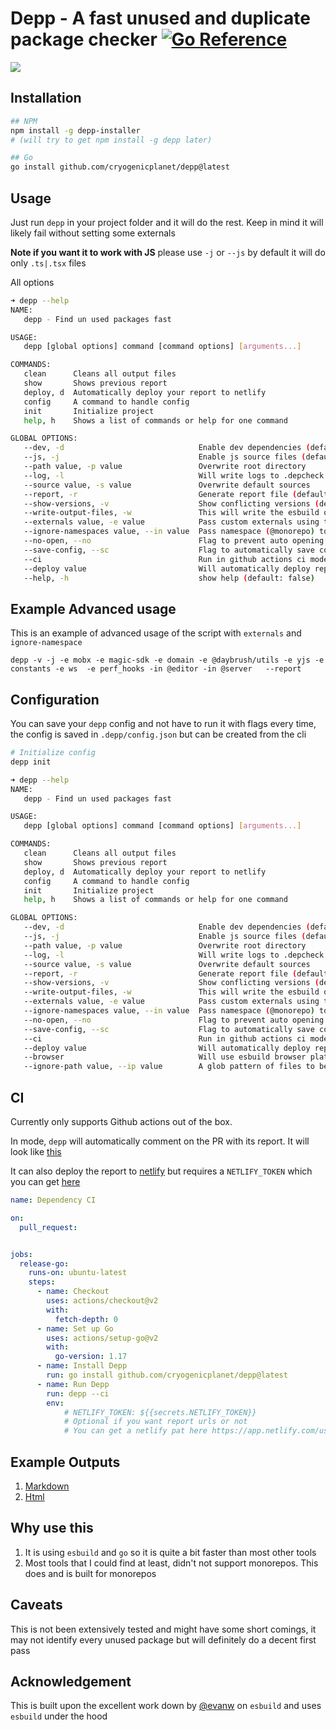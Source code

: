 # Depp - A fast unused and duplicate package checker [![Go Reference](https://pkg.go.dev/badge/github.com/CryogenicPlanet/depp.svg)](https://pkg.go.dev/github.com/CryogenicPlanet/depp)

![](https://user-images.githubusercontent.com/10355479/139758905-7f911615-84d0-46c6-805a-06f8eafaf633.png)

## Installation

```bash
## NPM
npm install -g depp-installer 
# (will try to get npm install -g depp later)

## Go
go install github.com/cryogenicplanet/depp@latest

```

## Usage

Just run `depp` in your project folder and it will do the rest. Keep in mind it will likely fail without setting some externals

**Note if you want it to work with JS** please use `-j` or `--js` by default it will do only `.ts|.tsx` files

All options
```bash
➜ depp --help  
NAME:
   depp - Find un used packages fast

USAGE:
   depp [global options] command [command options] [arguments...]

COMMANDS:
   clean      Cleans all output files
   show       Shows previous report
   deploy, d  Automatically deploy your report to netlify
   config     A command to handle config
   init       Initialize project
   help, h    Shows a list of commands or help for one command

GLOBAL OPTIONS:
   --dev, -d                              Enable dev dependencies (default: false)
   --js, -j                               Enable js source files (default: false)
   --path value, -p value                 Overwrite root directory
   --log, -l                              Will write logs to .depcheck.log (default: false)
   --source value, -s value               Overwrite default sources
   --report, -r                           Generate report file (default: false)
   --show-versions, -v                    Show conflicting versions (default: false)
   --write-output-files, -w               This will write the esbuild output files. (default: false)
   --externals value, -e value            Pass custom externals using this flag
   --ignore-namespaces value, --in value  Pass namespace (@monorepo) to be ignored
   --no-open, --no                        Flag to prevent auto opening report in browser (default: false)
   --save-config, --sc                    Flag to automatically save config from other flags (default: false)
   --ci                                   Run in github actions ci mode (default: false)
   --deploy value                         Will automatically deploy report to netlify
   --help, -h                             show help (default: false)
```

## Example Advanced usage

This is an example of advanced usage of the script with `externals` and `ignore-namespace`

```
depp -v -j -e mobx -e magic-sdk -e domain -e @daybrush/utils -e yjs -e constants -e ws  -e perf_hooks -in @editor -in @server   --report
```


## Configuration

You can save your `depp` config and not have to run it with flags every time, the config is saved in `.depp/config.json` but can be created from the cli

```bash
# Initialize config
depp init 

➜ depp --help                                                
NAME:
   depp - Find un used packages fast

USAGE:
   depp [global options] command [command options] [arguments...]

COMMANDS:
   clean      Cleans all output files
   show       Shows previous report
   deploy, d  Automatically deploy your report to netlify
   config     A command to handle config
   init       Initialize project
   help, h    Shows a list of commands or help for one command

GLOBAL OPTIONS:
   --dev, -d                              Enable dev dependencies (default: false)
   --js, -j                               Enable js source files (default: false)
   --path value, -p value                 Overwrite root directory
   --log, -l                              Will write logs to .depcheck.log (default: false)
   --source value, -s value               Overwrite default sources
   --report, -r                           Generate report file (default: false)
   --show-versions, -v                    Show conflicting versions (default: false)
   --write-output-files, -w               This will write the esbuild output files. (default: false)
   --externals value, -e value            Pass custom externals using this flag
   --ignore-namespaces value, --in value  Pass namespace (@monorepo) to be ignored
   --no-open, --no                        Flag to prevent auto opening report in browser (default: false)
   --save-config, --sc                    Flag to automatically save config from other flags (default: false)
   --ci                                   Run in github actions ci mode (default: false)
   --deploy value                         Will automatically deploy report to netlify
   --browser                              Will use esbuild browser platform (by default it uses node platform) (default: false)
   --ignore-path value, --ip value        A glob pattern of files to be ignored
```

## CI

Currently only supports Github actions out of the box.

In mode, `depp` will automatically comment on the PR with its report. It will look like [this](https://github.com/CryogenicPlanet/cryogenicplanet.github.io/issues/49#issuecomment-961496544)

It can also deploy the report to [netlify](netlify.com) but requires a `NETLIFY_TOKEN` which you can get [here](https://app.netlify.com/user/applications#personal-access-tokens)

```yaml
name: Dependency CI

on:
  pull_request:


jobs:
  release-go:
    runs-on: ubuntu-latest
    steps:
      - name: Checkout
        uses: actions/checkout@v2
        with:
          fetch-depth: 0
      - name: Set up Go
        uses: actions/setup-go@v2
        with:
          go-version: 1.17
      - name: Install Depp 
        run: go install github.com/cryogenicplanet/depp@latest
      - name: Run Depp
        run: depp --ci
        env:
            # NETLIFY_TOKEN: ${{secrets.NETLIFY_TOKEN}}
            # Optional if you want report urls or not
            # You can get a netlify pat here https://app.netlify.com/user/applications#personal-access-tokens
```

## Example Outputs

1. [Markdown](./static/markdownReport.md)
2. [Html](https://cryogenicplanet.github.io/depp/static/htmlReport.html)

## Why use this

1. It is using `esbuild` and `go` so it is quite a bit faster than most other tools
2. Most tools that I could find at least, didn't not support monorepos. This does and is built for monorepos

## Caveats 

This is not been extensively tested and might have some short comings, it may not identify every unused package but will definitely do a decent first pass


## Acknowledgement


This is built upon the excellent work down by [@evanw](https://github.com/evanw/) on `esbuild` and uses `esbuild` under the hood
